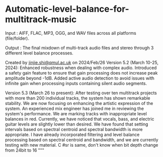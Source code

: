 # Automatic-level-balance-for-multitrack-music

Input  : AIFF, FLAC, MP3, OGG, and WAV files across all platforms (file/folder).

Output : The final mixdown of multi-track audio files and stereo through 3 different level balance processes.


Created by jinjie.shi@qmul.ac.uk on 2024/Feb/26
Version 5.2 (March 10-25, 2024): Enhanced robustness when dealing with complex audio. Introduced a safety gain feature to 
ensure that gain processing does not increase peak amplitude beyond -1dB. Added active audio detection to avoid issues 
with infinite gain when processing inputs containing silent audio segments.

Version 5.3 (March 26 to present):
After testing over ten multitrack projects with more than 200 individual tracks, the system has shown remarkable stability. 
We are now focusing on enhancing the artistic expression of the system. An experienced mix engineer has joined me in reviewing 
the system's performance. We are marking tracks with inappropriate level balances in red. Currently, we have noticed that 
vocals, bass, and electric guitar levels are slightly lower than desired. We have found that setting intervals based on 
spectral centroid and spectral bandwidth is more appropriate. I have already incorporated filtering and level balance 
processing based on spectral centroid and bandwidth, and we are currently testing with new material.
C
#sr is same, don't know when bit depth change from 24bit to 16
"""
